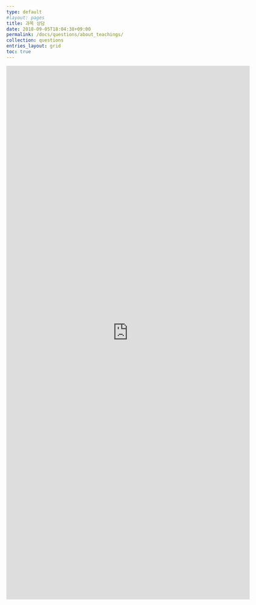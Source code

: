 ```yaml
---
type: default
#layout: pages
title: 과목 상담
date: 2018-09-05T18:04:38+09:00
permalink: /docs/questions/about_teachings/
collection: questions
entries_layout: grid
toc: true
---
```

<iframe src="https://docs.google.com/forms/d/e/1FAIpQLSeprlrJkI_fL0Mv3YUOAWpzjKw5os9sW_MLdXrc_FBRzlh0-g/viewform?embedded=true" width="640" height="1400" frameborder="0" marginheight="0" marginwidth="0">로드 중...</iframe>
